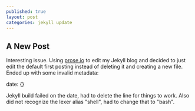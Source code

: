 ```yaml
---
published: true
layout: post
categories: jekyll update
---
```




## A New Post

Interesting issue.  Using [prose.io](http://prose.io) to edit my Jekyll blog and decided to just edit the default first posting instead of deleting it and creating a new file.  Ended up with some invalid metadata:

date: {}

Jekyll build failed on the date, had to delete the line for things to work.  Also did not recognize the lexer alias "shell", had to change that to "bash".
